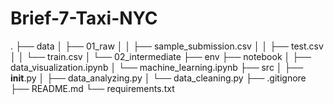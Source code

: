 # Brief-7-Taxi-NYC

.
├── data
│   ├── 01_raw
│   │   ├── sample_submission.csv
│   │   ├── test.csv
│   │   └── train.csv
│   └── 02_intermediate
├── env
├── notebook
│   ├── data_visualization.ipynb
│   └── machine_learning.ipynb
├── src
│   ├── __init__.py
│   ├── data_analyzing.py
│   └── data_cleaning.py
├── .gitignore
├── README.md
└── requirements.txt
